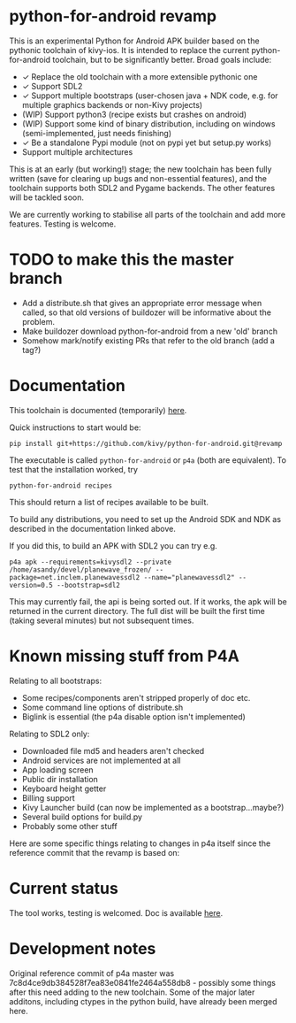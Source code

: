# python-for-android revamp

This is an experimental Python for Android APK builder based on the
pythonic toolchain of kivy-ios. It is intended to replace the current
python-for-android toolchain, but to be significantly better. Broad goals include:

- ✓ Replace the old toolchain with a more extensible pythonic one
- ✓ Support SDL2
- ✓ Support multiple bootstraps (user-chosen java + NDK code, e.g. for
  multiple graphics backends or non-Kivy projects)
- (WIP) Support python3 (recipe exists but crashes on android)
- (WIP) Support some kind of binary distribution, including on windows (semi-implemented, just needs finishing)
- ✓ Be a standalone Pypi module (not on pypi yet but setup.py works)
- Support multiple architectures

This is at an early (but working!) stage; the new toolchain has been
fully written (save for clearing up bugs and non-essential features),
and the toolchain supports both SDL2 and Pygame backends. The other
features will be tackled soon.

We are currently working to stabilise all parts of the toolchain and
add more features. Testing is welcome.

# TODO to make this the master branch

- Add a distribute.sh that gives an appropriate error message when
  called, so that old versions of buildozer will be informative about
  the problem.
- Make buildozer download python-for-android from a new 'old' branch
- Somehow mark/notify existing PRs that refer to the old branch (add a
  tag?)

# Documentation

This toolchain is documented (temporarily)
[here](http://inclem.net/files/p4a_revamp_doc/).

Quick instructions to start would be:

    pip install git+https://github.com/kivy/python-for-android.git@revamp

The executable is called `python-for-android` or `p4a` (both are
equivalent). To test that the installation worked, try

    python-for-android recipes

This should return a list of recipes available to be built.

To build any distributions, you need to set up the Android SDK and NDK
as described in the documentation linked above.

If you did this, to build an APK with SDL2 you can try e.g.

    p4a apk --requirements=kivysdl2 --private /home/asandy/devel/planewave_frozen/ --package=net.inclem.planewavessdl2 --name="planewavessdl2" --version=0.5 --bootstrap=sdl2

This may currently fail, the api is being sorted out. If it works, the
apk will be returned in the current directory. The full dist will be
built the first time (taking several minutes) but not subsequent
times.

# Known missing stuff from P4A

Relating to all bootstraps:
- Some recipes/components aren't stripped properly of doc etc.
- Some command line options of distribute.sh
- Biglink is essential (the p4a disable option isn't implemented)

Relating to SDL2 only:
- Downloaded file md5 and headers aren't checked
- Android services are not implemented at all
- App loading screen
- Public dir installation
- Keyboard height getter
- Billing support
- Kivy Launcher build (can now be implemented as a bootstrap...maybe?)
- Several build options for build.py
- Probably some other stuff

Here are some specific things relating to changes in p4a itself since
the reference commit that the revamp is based on:

# Current status

The tool works, testing is welcomed. Doc is available [here](http://inclem.net/files/p4a_revamp_doc/).

# Development notes

Original reference commit of p4a master was
7c8d4ce9db384528f7ea83e0841fe2464a558db8 - possibly some things after
this need adding to the new toolchain. Some of the major later
additons, including ctypes in the python build, have already been
merged here.
